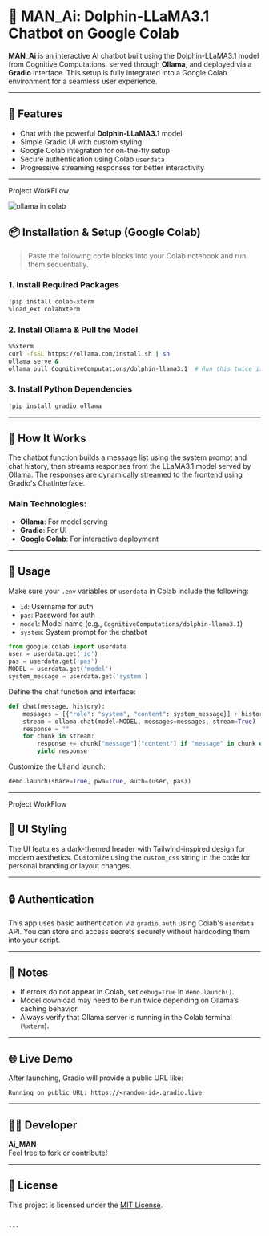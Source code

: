 
# 🤖 MAN_Ai: Dolphin-LLaMA3.1 Chatbot on Google Colab

**MAN_Ai** is an interactive AI chatbot built using the Dolphin-LLaMA3.1 model from Cognitive Computations, served through **Ollama**, and deployed via a **Gradio** interface. This setup is fully integrated into a Google Colab environment for a seamless user experience.

---

## 🚀 Features

- Chat with the powerful **Dolphin-LLaMA3.1** model
- Simple Gradio UI with custom styling
- Google Colab integration for on-the-fly setup
- Secure authentication using Colab `userdata`
- Progressive streaming responses for better interactivity

---
Project WorkFLow

![ollama in colab](https://github.com/user-attachments/assets/f0658688-1eab-4d6c-bd86-689aaf5e793f)


## 📦 Installation & Setup (Google Colab)

> Paste the following code blocks into your Colab notebook and run them sequentially.

### 1. Install Required Packages

```bash
!pip install colab-xterm
%load_ext colabxterm
```

### 2. Install Ollama & Pull the Model

```bash
%%xterm
curl -fsSL https://ollama.com/install.sh | sh
ollama serve &
ollama pull CognitiveComputations/dolphin-llama3.1  # Run this twice if needed
```

### 3. Install Python Dependencies

```python
!pip install gradio ollama
```

---

## 🧠 How It Works

The chatbot function builds a message list using the system prompt and chat history, then streams responses from the LLaMA3.1 model served by Ollama. The responses are dynamically streamed to the frontend using Gradio's ChatInterface.

### Main Technologies:
- **Ollama**: For model serving
- **Gradio**: For UI
- **Google Colab**: For interactive deployment

---

## 🧪 Usage

Make sure your `.env` variables or `userdata` in Colab include the following:

- `id`: Username for auth
- `pas`: Password for auth
- `model`: Model name (e.g., `CognitiveComputations/dolphin-llama3.1`)
- `system`: System prompt for the chatbot

```python
from google.colab import userdata
user = userdata.get('id')
pas = userdata.get('pas')
MODEL = userdata.get('model')
system_message = userdata.get('system')
```

Define the chat function and interface:

```python
def chat(message, history):
    messages = [{"role": "system", "content": system_message}] + history + [{"role": "user", "content": message}]
    stream = ollama.chat(model=MODEL, messages=messages, stream=True)
    response = ""
    for chunk in stream:
        response += chunk["message"]["content"] if "message" in chunk else ""
        yield response
```

Customize the UI and launch:

```python
demo.launch(share=True, pwa=True, auth=(user, pas))
```

---

Project WorkFlow



## 🎨 UI Styling

The UI features a dark-themed header with Tailwind-inspired design for modern aesthetics. Customize using the `custom_css` string in the code for personal branding or layout changes.

---

## 🔒 Authentication

This app uses basic authentication via `gradio.auth` using Colab's `userdata` API. You can store and access secrets securely without hardcoding them into your script.

---

## 📎 Notes

- If errors do not appear in Colab, set `debug=True` in `demo.launch()`.
- Model download may need to be run twice depending on Ollama’s caching behavior.
- Always verify that Ollama server is running in the Colab terminal (`%xterm`).

---

## 🌐 Live Demo

After launching, Gradio will provide a public URL like:

```
Running on public URL: https://<random-id>.gradio.live
```

---

## 👨‍💻 Developer

**Ai_MAN**  
Feel free to fork or contribute!

---

## 📄 License

This project is licensed under the [MIT License](LICENSE).

```

---
